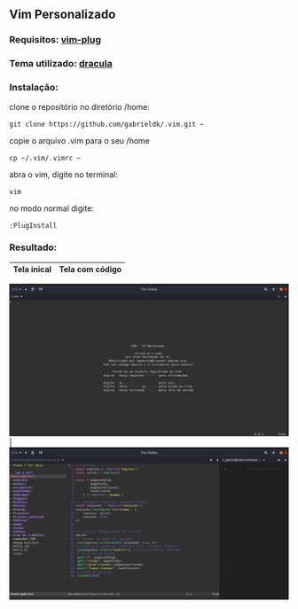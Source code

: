 ## Vim Personalizado

### Requisitos: [vim-plug](https://github.com/junegunn/vim-plug)

### Tema utilizado: [dracula](https://draculatheme.com/vim)

### Instalação:

clone o repositório no diretório /home:

```git
git clone https://github.com/gabrieldk/.vim.git ~
```
copie o arquivo .vim para o seu /home

```shell
cp ~/.vim/.vimrc ~
```

abra o vim, digite no terminal:

```shell
vim
```
no modo normal digite:

```vimscript
:PlugInstall
```

### Resultado:

Tela inical  | Tela com código
:-----------:|:----------------:

![Tela inicial vim personalizado](img/vim_inicial.png)|![Tela com código](img/vim_src.png)
